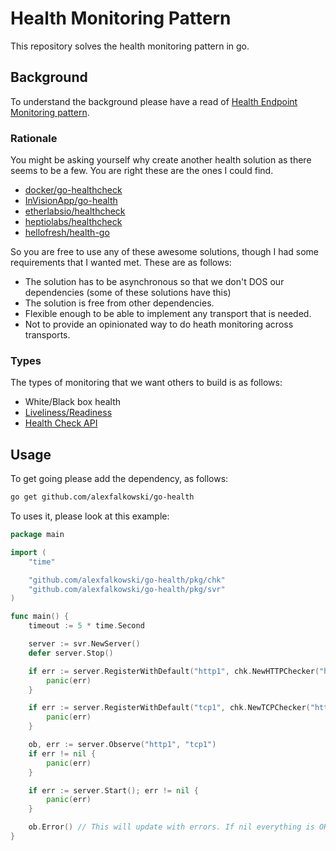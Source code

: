 # Health Monitoring Pattern

This repository solves the health monitoring pattern in go.

## Background

To understand the background please have a read of [Health Endpoint Monitoring pattern](https://docs.microsoft.com/en-us/azure/architecture/patterns/health-endpoint-monitoring).

### Rationale

You might be asking yourself why create another health solution as there seems to be a few. You are right these are the ones I could find.

- [docker/go-healthcheck](https://github.com/docker/go-healthcheck)
- [InVisionApp/go-health](https://github.com/InVisionApp/go-health)
- [etherlabsio/healthcheck](https://github.com/etherlabsio/healthcheck)
- [heptiolabs/healthcheck](https://github.com/heptiolabs/healthcheck)
- [hellofresh/health-go](https://github.com/hellofresh/health-go)

So you are free to use any of these awesome solutions, though I had some requirements that I wanted met. These are as follows:

- The solution has to be asynchronous so that we don't DOS our dependencies (some of these solutions have this)
- The solution is free from other dependencies.
- Flexible enough to be able to implement any transport that is needed.
- Not to provide an opinionated way to do heath monitoring across transports.

### Types

The types of monitoring that we want others to build is as follows:
- White/Black box health
- [Liveliness/Readiness](https://kubernetes.io/docs/tasks/configure-pod-container/configure-liveness-readiness-startup-probes/)
- [Health Check API](https://microservices.io/patterns/observability/health-check-api.html)

## Usage

To get going please add the dependency, as follows:

```sh
go get github.com/alexfalkowski/go-health
```

To uses it, please look at this example:

```go
package main

import (
    "time"

    "github.com/alexfalkowski/go-health/pkg/chk"
    "github.com/alexfalkowski/go-health/pkg/svr"
)

func main() {
    timeout := 5 * time.Second

    server := svr.NewServer()
    defer server.Stop()

    if err := server.RegisterWithDefault("http1", chk.NewHTTPChecker("https://httpstat.us/400", timeout)); err != nil {
        panic(err)
    }

    if err := server.RegisterWithDefault("tcp1", chk.NewTCPChecker("httpstat.us:9000", timeout)); err != nil {
        panic(err)
    }

    ob, err := server.Observe("http1", "tcp1")
    if err != nil {
        panic(err)
    }

    if err := server.Start(); err != nil {
        panic(err)
    }

    ob.Error() // This will update with errors. If nil everything is OK.
}
```
